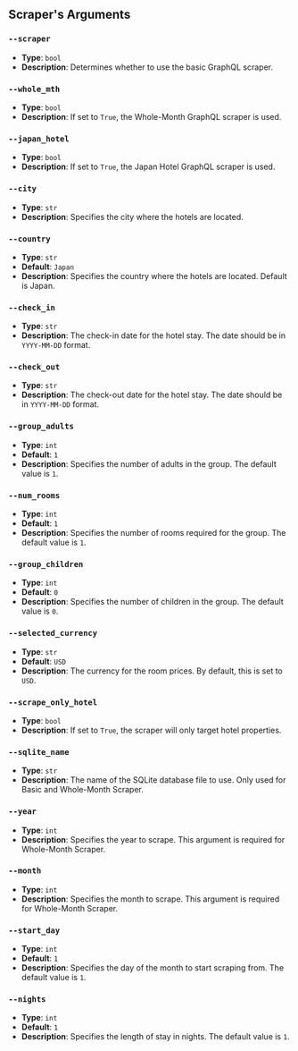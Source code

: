 ## Scraper's Arguments

### `--scraper`
- **Type**: `bool`
- **Description**: Determines whether to use the basic GraphQL scraper.

### `--whole_mth`
- **Type**: `bool`
- **Description**: If set to `True`, the Whole-Month GraphQL scraper is used.

### `--japan_hotel`
- **Type**: `bool`
- **Description**: If set to `True`, the Japan Hotel GraphQL scraper is used.

### `--city`
- **Type**: `str`
- **Description**: Specifies the city where the hotels are located.

### `--country`
- **Type**: `str`
- **Default**: `Japan`
- **Description**: Specifies the country where the hotels are located. Default is Japan.

### `--check_in`
- **Type**: `str`
- **Description**: The check-in date for the hotel stay. The date should be in `YYYY-MM-DD` format.

### `--check_out`
- **Type**: `str`
- **Description**: The check-out date for the hotel stay. The date should be in `YYYY-MM-DD` format.

### `--group_adults`
- **Type**: `int`
- **Default**: `1`
- **Description**: Specifies the number of adults in the group. The default value is `1`.

### `--num_rooms`
- **Type**: `int`
- **Default**: `1`
- **Description**: Specifies the number of rooms required for the group. The default value is `1`.

### `--group_children`
- **Type**: `int`
- **Default**: `0`
- **Description**: Specifies the number of children in the group. The default value is `0`.

### `--selected_currency`
- **Type**: `str`
- **Default**: `USD`
- **Description**: The currency for the room prices. By default, this is set to `USD`.

### `--scrape_only_hotel`
- **Type**: `bool`
- **Description**: If set to `True`, the scraper will only target hotel properties.

### `--sqlite_name`
- **Type**: `str`
- **Description**: The name of the SQLite database file to use. Only used for Basic and Whole-Month Scraper.

### `--year`
- **Type**: `int`
- **Description**: Specifies the year to scrape. This argument is required for Whole-Month Scraper.

### `--month`
- **Type**: `int`
- **Description**: Specifies the month to scrape. This argument is required for Whole-Month Scraper.

### `--start_day`
- **Type**: `int`
- **Default**: `1`
- **Description**: Specifies the day of the month to start scraping from. The default value is `1`.

### `--nights`
- **Type**: `int`
- **Default**: `1`
- **Description**: Specifies the length of stay in nights. The default value is `1`.
